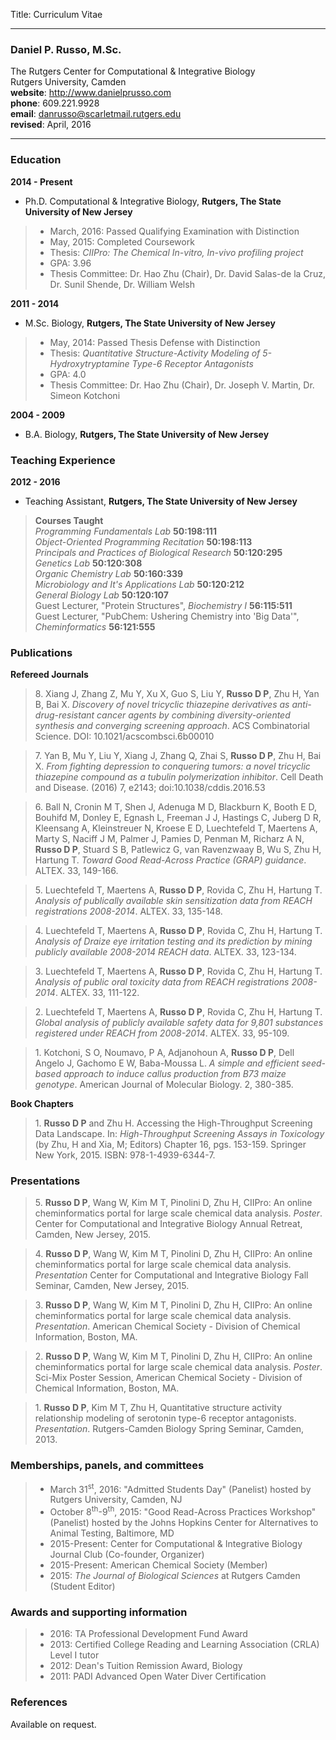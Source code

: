 Title: Curriculum Vitae

---
### Daniel P. Russo, M.Sc.
The Rutgers Center for Computational & Integrative Biology  
Rutgers University, Camden  
__website__: http://www.danielprusso.com  
__phone__: 609.221.9928  
__email__: danrusso@scarletmail.rutgers.edu  
__revised__: April, 2016  
___
### Education 

__2014 - Present__
- Ph.D. Computational & Integrative Biology, __Rutgers, The State University of New Jersey__
> * March, 2016: Passed Qualifying Examination with Distinction
> * May, 2015: Completed Coursework
> * Thesis: _CIIPro: The Chemical In-vitro, In-vivo profiling project_
> * GPA: 3.96
> * Thesis Committee: Dr. Hao Zhu (Chair), Dr. David Salas-de la Cruz, Dr. Sunil Shende, Dr. William Welsh

__2011 - 2014__
- M.Sc. Biology, __Rutgers, The State University of New Jersey__
> * May, 2014: Passed Thesis Defense with Distinction
> * Thesis: _Quantitative Structure-Activity Modeling of 5-Hydroxytryptamine Type-6 Receptor Antagonists_
> * GPA: 4.0
> * Thesis Committee: Dr. Hao Zhu (Chair), Dr. Joseph V. Martin, Dr. Simeon Kotchoni

__2004 - 2009__
- B.A. Biology, __Rutgers, The State University of New Jersey__


### Teaching Experience
__2012 - 2016__ 
- Teaching Assistant, __Rutgers, The State University of New Jersey__

> __Courses Taught__  
_Programming Fundamentals Lab_ __50:198:111__  
_Object-Oriented Programming Recitation_ __50:198:113__   
_Principals and Practices of Biological Research_ __50:120:295__  
_Genetics Lab_ __50:120:308__  
_Organic Chemistry Lab_ __50:160:339__  
_Microbiology and It's Applications Lab_ __50:120:212__  
_General Biology Lab_ __50:120:107__  
Guest Lecturer, "Protein Structures", _Biochemistry I_ __56:115:511__  
Guest Lecturer, "PubChem: Ushering Chemistry into 'Big Data'", _Cheminformatics_ __56:121:555__  


### Publications

__Refereed Journals__

> 8\. Xiang J, Zhang Z, Mu Y, Xu X, Guo S, Liu Y, __Russo D P__, Zhu H, Yan B, Bai X. _Discovery of novel tricyclic thiazepine derivatives as anti-drug-resistant cancer agents by combining diversity-oriented synthesis and converging screening approach_. ACS Combinatorial Science. DOI: 10.1021/acscombsci.6b00010


> 7\. Yan B, Mu Y, Liu Y, Xiang J, Zhang Q, Zhai S, __Russo D P__, Zhu H, Bai X. _From fighting depression to conquering tumors: a novel tricyclic thiazepine compound as a tubulin polymerization inhibitor_. Cell Death and Disease. (2016) 7, e2143; doi:10.1038/cddis.2016.53  


> 6\. Ball N, Cronin M T, Shen J, Adenuga M D, Blackburn K, Booth E D, Bouhifd M, Donley E, Egnash L, Freeman J J, Hastings C, Juberg D R, Kleensang A, Kleinstreuer N, Kroese E D, Luechtefeld T, Maertens A, Marty S, Naciff J M, Palmer J, Pamies D, Penman M, Richarz A N, __Russo D P__, Stuard S B, Patlewicz G, van Ravenzwaay B, Wu S, Zhu H, Hartung T. _Toward Good Read-Across Practice (GRAP) guidance_. ALTEX. 33, 149-166.  


> 5\. Luechtefeld T, Maertens A, __Russo D P__, Rovida C, Zhu H, Hartung T. _Analysis of publically available skin sensitization data from REACH registrations 2008-2014_. ALTEX. 33, 135-148. 


> 4\. Luechtefeld T, Maertens A, __Russo D P__, Rovida C, Zhu H, Hartung T. _Analysis of Draize eye irritation testing and its prediction by mining publicly available 2008-2014 REACH data_. ALTEX. 33, 123-134. 

> 3\. Luechtefeld T, Maertens A, __Russo D P__, Rovida C, Zhu H, Hartung T. _Analysis of public oral toxicity data from REACH registrations 2008-2014_. ALTEX. 33, 111-122.  

> 2\. Luechtefeld T, Maertens A, __Russo D P__, Rovida C, Zhu H, Hartung T. _Global analysis of publicly available safety data for 9,801 substances registered under REACH from 2008-2014_. ALTEX. 33, 95-109.  

> 1\. Kotchoni, S O, Noumavo, P A, Adjanohoun A, __Russo D P__, Dell Angelo J, Gachomo E W, Baba-Moussa L. _A simple and efficient seed-based approach to induce callus production from B73 maize genotype_. American Journal of Molecular Biology. 2, 380-385.

__Book Chapters__

> 1\. __Russo D P__ and Zhu H. Accessing the High-Throughput Screening Data Landscape. In: _High-Throughput Screening Assays in Toxicology_ (by Zhu, H and Xia, M; Editors) Chapter 16, pgs. 153-159. Springer New York, 2015.  ISBN: 978-1-4939-6344-7.

### Presentations

> 5\. __Russo D P__, Wang W, Kim M T, Pinolini D, Zhu H, CIIPro:  An online cheminformatics portal for 
large scale chemical data analysis.  _Poster_.  Center for Computational and Integrative Biology Annual Retreat, 
Camden, New Jersey, 2015.

> 4\. __Russo D P__, Wang W, Kim M T, Pinolini D, Zhu H, CIIPro:  An online cheminformatics portal for 
large scale chemical data analysis.  _Presentation_ Center for Computational and Integrative Biology Fall Seminar, 
Camden, New Jersey, 2015.


> 3\. __Russo D P__, Wang W, Kim M T, Pinolini D, Zhu H, CIIPro:  An online cheminformatics portal for 
large scale chemical data analysis. _Presentation_. American Chemical Society - Division of Chemical 
Information, Boston, MA.  

> 2\. __Russo D P__, Wang W, Kim M T, Pinolini D, Zhu H, CIIPro:  An online cheminformatics portal for 
large scale chemical data analysis. _Poster_. Sci-Mix Poster Session, American Chemical Society - 
Division of Chemical Information, Boston, MA.  

> 1\. __Russo D P__, Kim M T, Zhu H,  Quantitative structure activity relationship modeling of serotonin 
type-6 receptor antagonists.  _Presentation_. Rutgers-Camden Biology Spring Seminar, Camden, 2013.  

### Memberships, panels, and committees

> - March 31<sup>st</sup>, 2016: "Admitted Students Day" (Panelist) hosted by Rutgers University, Camden, NJ
> - October 8<sup>th</sup>-9<sup>th</sup>, 2015: "Good Read-Across Practices Workshop" (Panelist) hosted by the Johns Hopkins Center for Alternatives to Animal Testing, Baltimore, MD
> - 2015-Present: Center for Computational & Integrative Biology Journal Club (Co-founder, Organizer)
> - 2015-Present: American Chemical Society (Member)
> - 2015: _The Journal of Biological Sciences_ at Rutgers Camden (Student Editor)


### Awards and supporting information

> - 2016: TA Professional Development Fund Award
> - 2013: Certified College Reading and Learning Association (CRLA) Level I tutor
> - 2012: Dean's Tuition Remission Award, Biology
> - 2011: PADI Advanced Open Water Diver Certification

### References

Available on request.
